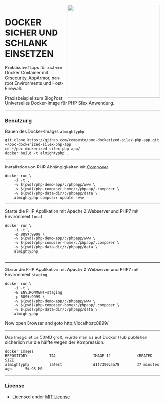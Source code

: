 <img align="right" src="https://media.comsysto.com/images/2017-01-02-docker/opengraph.png" width="300" />

# DOCKER SICHER UND <br> SCHLANK EINSETZEN

Praktische Tipps für sichere Docker Container mit Grsecurity, AppArmor, non-root Environments und Host-Firewall.

Praxisbeispiel zum BlogPost: Universelles Docker-Image für PHP Silex Anwendung.

----

### Benutzung

Bauen des Docker-Images `almightyphp`

```
git clone https://github.com/comsysto/poc-dockerized-silex-php-app.git ~/poc-dockerized-silex-php-app
cd ~/poc-dockerized-silex-php-app/
docker build -t almightyphp .
```

----

Installation von PHP Abhängigkeiten mit [Composer](https://getcomposer.org/)

```
docker run \
    -i -t \
    -v $(pwd)/php-demo-app/:/phpapp/www \
    -v $(pwd)/php-composer-home/:/phpapp/.composer \
    -v $(pwd)/php-data-dir/:/phpapp/data \
    almightyphp composer update -vvv
```

----

Starte die PHP Applikation mit Apache 2 Webserver und PHP7 mit Environment `local`

```
docker run \
    -i -t \
    -p 8899:9999 \
    -v $(pwd)/php-demo-app/:/phpapp/www \
    -v $(pwd)/php-composer-home/:/phpapp/.composer \
    -v $(pwd)/php-data-dir/:/phpapp/data \
    almightyphp
    
```

-----

Starte die PHP Applikation mit Apache 2 Webserver und PHP7 mit Environment `staging`

```
docker run \
    -i -t \
    -E ENVIRONMENT=staging
    -p 8899:9999 \
    -v $(pwd)/php-demo-app/:/phpapp/www \
    -v $(pwd)/php-composer-home/:/phpapp/.composer \
    -v $(pwd)/php-data-dir/:/phpapp/data \
    almightyphp
```

Now open Browser and goto http://localhost:8899/

-----

Das Image ist ca 50MB groß, würde man es auf Docker Hub publishen sicherlich nur die hälfte wegen der Kompression.

```
docker images
REPOSITORY          TAG                 IMAGE ID            CREATED             SIZE
almightyphp         latest              d1f73902aa78        27 minutes ago      50.95 MB
```

----

### License

  * Licensed under [MIT License](./LICENSE.md)
